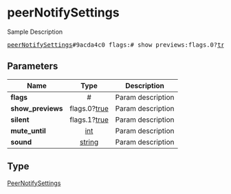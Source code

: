 # peerNotifySettings

Sample Description

<pre>
<a href="../constructor/peerNotifySettings.md">peerNotifySettings</a>#9acda4c0 flags:# show_previews:flags.0?<a href="../type/true.md">true</a> silent:flags.1?<a href="../type/true.md">true</a> mute_until:<a href="../type/int.md">int</a> sound:<a href="../type/string.md">string</a> = <a href="../type/PeerNotifySettings.md">PeerNotifySettings</a>;
</pre>
## Parameters

| Name | Type | Description |
|------|:----:|-------------|
| **flags** | # | Param description |
| **show_previews** | flags.0?<a href="../type/true.md">true</a> | Param description |
| **silent** | flags.1?<a href="../type/true.md">true</a> | Param description |
| **mute_until** | <a href="../type/int.md">int</a> | Param description |
| **sound** | <a href="../type/string.md">string</a> | Param description |

## Type

<a href="../type/PeerNotifySettings.md">PeerNotifySettings</a>
